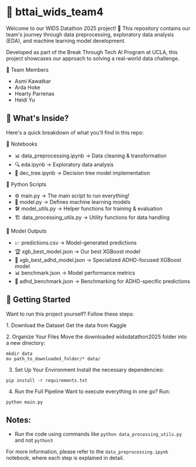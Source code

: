 # 🚀 bttai_wids_team4
Welcome to our WIDS Datathon 2025 project! 🎉 This repository contains our team's journey through data preprocessing, exploratory data analysis (EDA), and machine learning model development.

Developed as part of the Break Through Tech AI Program at UCLA, this project showcases our approach to solving a real-world data challenge.

👥 Team Members
* Asmi Kawatkar
* Arda Hoke
* Hearty Parrenas
* Heidi Yu

## 📌 What's Inside?
Here's a quick breakdown of what you'll find in this repo:

📂 Notebooks
* 📊 data_preprocessing.ipynb → Data cleaning & transformation
* 🔍 eda.ipynb → Exploratory data analysis
* 🌲 dec_tree.ipynb → Decision tree model implementation

📂 Python Scripts
* ⚙️ main.py → The main script to run everything!
* 🤖 model.py → Defines machine learning models
* 🛠️ model_utils.py → Helper functions for training & evaluation
* 🏗️ data_processing_utils.py → Utility functions for data handling

📂 Model Outputs
* 📈 predictions.csv → Model-generated predictions
* 🏆 xgb_best_model.json → Our best XGBoost model
* 🎯 xgb_best_adhd_model.json → Specialized ADHD-focused XGBoost model
* 📊 benchmark.json → Model performance metrics
* 🧠 adhd_benchmark.json → Benchmarking for ADHD-specific predictions

## 🚀 Getting Started
Want to run this project yourself? Follow these steps:

1️. Download the Dataset
Get the data from Kaggle

2️. Organize Your Files
Move the downloaded widsdatathon2025 folder into a new directory:
```
mkdir data
mv path_to_downloaded_folder/* data/
```

3. Set Up Your Environment
Install the necessary dependencies:

```
pip install -r requirements.txt
```
4. Run the Full Pipeline
Want to execute everything in one go? Run:

```
python main.py
```

## Notes:
- Run the code using commands like `python data_processing_utils.py` and not `python3`  

For more information, please refer to the `data_preprocessing.ipynb` notebook, where each step is explained in detail.
